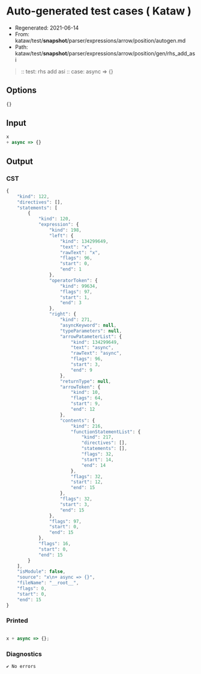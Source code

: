 # Auto-generated test cases ( Kataw )
- Regenerated: 2021-06-14
- From: kataw/test/__snapshot__/parser/expressions/arrow/position/autogen.md
- Path: kataw/test/__snapshot__/parser/expressions/arrow/position/gen/rhs_add_asi
> :: test: rhs add asi
> :: case: async => {}
## Options

`````js
{}
`````
## Input

`````js
x
+ async => {}
`````
## Output

### CST

```javascript
{
    "kind": 122,
    "directives": [],
    "statements": [
        {
            "kind": 120,
            "expression": {
                "kind": 198,
                "left": {
                    "kind": 134299649,
                    "text": "x",
                    "rawText": "x",
                    "flags": 96,
                    "start": 0,
                    "end": 1
                },
                "operatorToken": {
                    "kind": 99634,
                    "flags": 97,
                    "start": 1,
                    "end": 3
                },
                "right": {
                    "kind": 271,
                    "asyncKeyword": null,
                    "typeParameters": null,
                    "arrowPatameterList": {
                        "kind": 134299649,
                        "text": "async",
                        "rawText": "async",
                        "flags": 96,
                        "start": 3,
                        "end": 9
                    },
                    "returnType": null,
                    "arrowToken": {
                        "kind": 10,
                        "flags": 64,
                        "start": 9,
                        "end": 12
                    },
                    "contents": {
                        "kind": 216,
                        "functionStatementList": {
                            "kind": 217,
                            "directives": [],
                            "statements": [],
                            "flags": 32,
                            "start": 14,
                            "end": 14
                        },
                        "flags": 32,
                        "start": 12,
                        "end": 15
                    },
                    "flags": 32,
                    "start": 3,
                    "end": 15
                },
                "flags": 97,
                "start": 0,
                "end": 15
            },
            "flags": 16,
            "start": 0,
            "end": 15
        }
    ],
    "isModule": false,
    "source": "x\n+ async => {}",
    "fileName": "__root__",
    "flags": 0,
    "start": 0,
    "end": 15
}
```

### Printed

```javascript

x + async => {};

```

### Diagnostics

```javascript
✔ No errors
```

